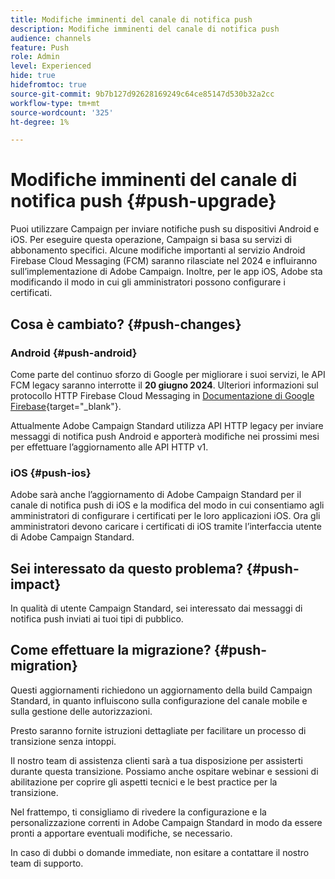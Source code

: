 ```yaml
---
title: Modifiche imminenti del canale di notifica push
description: Modifiche imminenti del canale di notifica push
audience: channels
feature: Push
role: Admin
level: Experienced
hide: true
hidefromtoc: true
source-git-commit: 9b7b127d92628169249c64ce85147d530b32a2cc
workflow-type: tm+mt
source-wordcount: '325'
ht-degree: 1%

---
```


# Modifiche imminenti del canale di notifica push {#push-upgrade}

Puoi utilizzare Campaign per inviare notifiche push su dispositivi Android e iOS. Per eseguire questa operazione, Campaign si basa su servizi di abbonamento specifici. Alcune modifiche importanti al servizio Android Firebase Cloud Messaging (FCM) saranno rilasciate nel 2024 e influiranno sull’implementazione di Adobe Campaign. Inoltre, per le app iOS, Adobe sta modificando il modo in cui gli amministratori possono configurare i certificati.

## Cosa è cambiato? {#push-changes}

### Android {#push-android}

Come parte del continuo sforzo di Google per migliorare i suoi servizi, le API FCM legacy saranno interrotte il **20 giugno 2024**. Ulteriori informazioni sul protocollo HTTP Firebase Cloud Messaging in [Documentazione di Google Firebase](https://firebase.google.com/docs/cloud-messaging/http-server-ref){target="_blank"}.

Attualmente Adobe Campaign Standard utilizza API HTTP legacy per inviare messaggi di notifica push Android e apporterà modifiche nei prossimi mesi per effettuare l’aggiornamento alle API HTTP v1.

### iOS {#push-ios}

Adobe sarà anche l’aggiornamento di Adobe Campaign Standard per il canale di notifica push di iOS e la modifica del modo in cui consentiamo agli amministratori di configurare i certificati per le loro applicazioni iOS. Ora gli amministratori devono caricare i certificati di iOS tramite l’interfaccia utente di Adobe Campaign Standard.

## Sei interessato da questo problema? {#push-impact}

In qualità di utente Campaign Standard, sei interessato dai messaggi di notifica push inviati ai tuoi tipi di pubblico.

## Come effettuare la migrazione? {#push-migration}

Questi aggiornamenti richiedono un aggiornamento della build Campaign Standard, in quanto influiscono sulla configurazione del canale mobile e sulla gestione delle autorizzazioni.

Presto saranno fornite istruzioni dettagliate per facilitare un processo di transizione senza intoppi.

Il nostro team di assistenza clienti sarà a tua disposizione per assisterti durante questa transizione. Possiamo anche ospitare webinar e sessioni di abilitazione per coprire gli aspetti tecnici e le best practice per la transizione.

Nel frattempo, ti consigliamo di rivedere la configurazione e la personalizzazione correnti in Adobe Campaign Standard in modo da essere pronti a apportare eventuali modifiche, se necessario.

In caso di dubbi o domande immediate, non esitare a contattare il nostro team di supporto.
